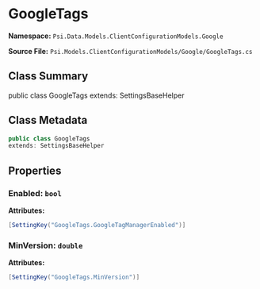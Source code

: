 # GoogleTags

**Namespace:** `Psi.Data.Models.ClientConfigurationModels.Google`

**Source File:** `Psi.Models.ClientConfigurationModels/Google/GoogleTags.cs`

## Class Summary

public class GoogleTags
extends: SettingsBaseHelper

## Class Metadata

```typescript
public class GoogleTags
extends: SettingsBaseHelper
```

## Properties

### Enabled: `bool`

**Attributes:**
```csharp
[SettingKey("GoogleTags.GoogleTagManagerEnabled")]
```

### MinVersion: `double`

**Attributes:**
```csharp
[SettingKey("GoogleTags.MinVersion")]
```
